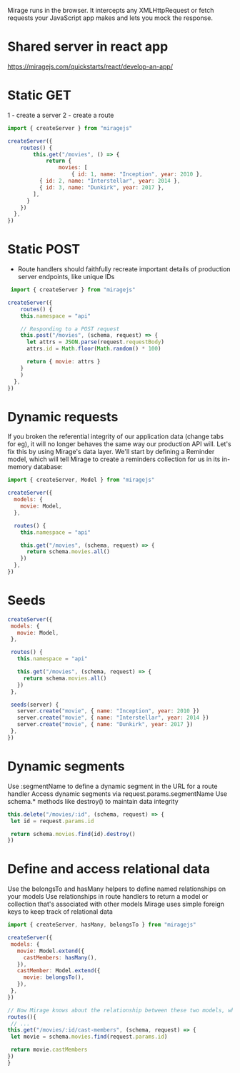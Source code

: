Mirage runs in the browser. It intercepts any XMLHttpRequest or fetch requests your JavaScript app makes and lets you mock the response.

# Shared server in react app
https://miragejs.com/quickstarts/react/develop-an-app/

# Static GET
1 - create a server
2 - create a route

```js
import { createServer } from "miragejs"

createServer({
    routes() {
        this.get("/movies", () => {
            return {
                movies: [
                    { id: 1, name: "Inception", year: 2010 },
          { id: 2, name: "Interstellar", year: 2014 },
          { id: 3, name: "Dunkirk", year: 2017 },
        ],
      }
    })
  },
})
```
# Static POST
- Route handlers should faithfully recreate important details of production server endpoints, like unique IDs

```js
 import { createServer } from "miragejs"

createServer({
    routes() {
    this.namespace = "api"

    // Responding to a POST request
    this.post("/movies", (schema, request) => {
      let attrs = JSON.parse(request.requestBody)
      attrs.id = Math.floor(Math.random() * 100)

      return { movie: attrs }
    }
    )
  },
})
```
# Dynamic requests
If you broken the referential integrity of our application data (change tabs for eg), it  will no longer behaves the same way our production API will.
Let's fix this by using Mirage's data layer.
We'll start by defining a Reminder model, which will tell Mirage to create a reminders collection for us in its in-memory database:

```js
import { createServer, Model } from "miragejs"

createServer({
  models: {
    movie: Model,
  },

  routes() {
    this.namespace = "api"

    this.get("/movies", (schema, request) => {
      return schema.movies.all()
    })
  },
})
```

# Seeds 
 ```js
 createServer({
  models: {
    movie: Model,
  },

  routes() {
    this.namespace = "api"

    this.get("/movies", (schema, request) => {
      return schema.movies.all()
    })
  },

  seeds(server) {
    server.create("movie", { name: "Inception", year: 2010 })
    server.create("movie", { name: "Interstellar", year: 2014 })
    server.create("movie", { name: "Dunkirk", year: 2017 })
  },
})
 ```
 # Dynamic segments
 Use :segmentName to define a dynamic segment in the URL for a route handler
 Access dynamic segments via request.params.segmentName
 Use schema.* methods like destroy() to maintain data integrity
 
 ```js
 this.delete("/movies/:id", (schema, request) => {
  let id = request.params.id

  return schema.movies.find(id).destroy()
})
 ```
# Define and access relational data
Use the belongsTo and hasMany helpers to define named relationships on your models
Use relationships in route handlers to return a model or collection that's associated with other models
Mirage uses simple foreign keys to keep track of relational data

 ```js
import { createServer, hasMany, belongsTo } from "miragejs"

createServer({
  models: {
    movie: Model.extend({
      castMembers: hasMany(),
    }),
    castMember: Model.extend({
      movie: belongsTo(),
    }),
  },
})

// Now Mirage knows about the relationship between these two models, which can be useful when writing route handlers:
routes(){
  // ...
this.get("/movies/:id/cast-members", (schema, request) => {
  let movie = schema.movies.find(request.params.id)

  return movie.castMembers
})
}
 ```